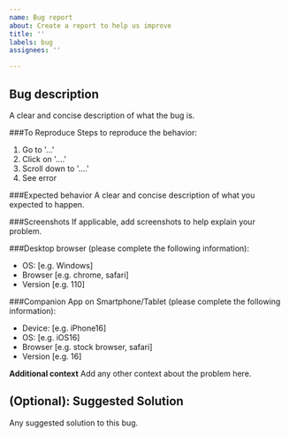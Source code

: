 ```yaml
---
name: Bug report
about: Create a report to help us improve
title: ''
labels: bug
assignees: ''

---
```


## Bug description
A clear and concise description of what the bug is.

###To Reproduce
Steps to reproduce the behavior:
1. Go to '...'
2. Click on '....'
3. Scroll down to '....'
4. See error

###Expected behavior
A clear and concise description of what you expected to happen.

###Screenshots
If applicable, add screenshots to help explain your problem.

###Desktop browser (please complete the following information):
 - OS: [e.g. Windows]
 - Browser [e.g. chrome, safari]
 - Version [e.g. 110]

###Companion App on Smartphone/Tablet (please complete the following information):
 - Device: [e.g. iPhone16]
 - OS: [e.g. iOS16]
 - Browser [e.g. stock browser, safari]
 - Version [e.g. 16]

**Additional context**
Add any other context about the problem here.

## (Optional): Suggested Solution
Any suggested solution to this bug.
